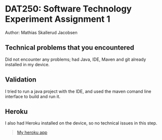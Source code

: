 # DAT250: Software Technology Experiment Assignment 1
Author: Mathias Skallerud Jacobsen

## Technical problems that you encountered
Did not encounter any problems; had Java, IDE, Maven and git already installed in my device.

## Validation
I tried to run a java project with the IDE, and used the maven comand line interface to build and run it.

## Heroku
I also had Heroku installed on the device, so no technical issues in this step. 

> [My heroku app](https://fast-cove-87263.herokuapp.com)
